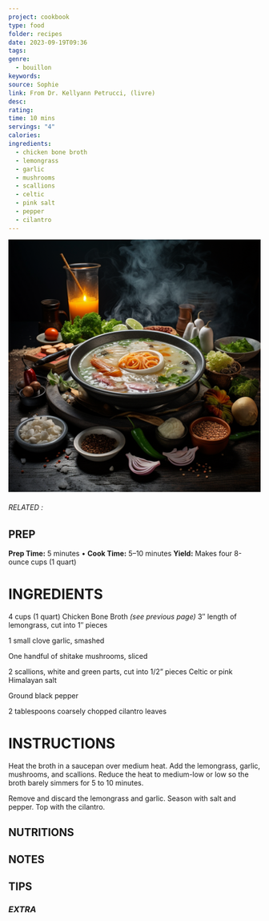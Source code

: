 ```yaml
---
project: cookbook
type: food
folder: recipes
date: 2023-09-19T09:36
tags: 
genre:
  - bouillon
keywords: 
source: Sophie
link: From Dr. Kellyann Petrucci, (livre)
desc: 
rating: 
time: 10 mins
servings: "4"
calories: 
ingredients:
  - chicken bone broth
  - lemongrass
  - garlic
  - mushrooms
  - scallions
  - celtic
  - pink salt
  - pepper
  - cilantro
---
```


![IMAGE](_default.png)

###### *RELATED* : 


## PREP

**Prep Time:** 5 minutes • **Cook Time:** 5–10 minutes **Yield:** Makes four 8-ounce cups (1 quart)

# INGREDIENTS

4 cups (1 quart) Chicken Bone Broth _(see previous page)_ 3′′ length of lemongrass, cut into 1′′ pieces

1 small clove garlic, smashed

One handful of shitake mushrooms, sliced

2 scallions, white and green parts, cut into 1/2” pieces Celtic or pink Himalayan salt

Ground black pepper

2 tablespoons coarsely chopped cilantro leaves

# INSTRUCTIONS

Heat the broth in a saucepan over medium heat. Add the lemongrass, garlic, mushrooms, and scallions. Reduce the heat to medium-low or low so the broth barely simmers for 5 to 10 minutes.
  
Remove and discard the lemongrass and garlic. Season with salt and pepper. Top with the cilantro.


## NUTRITIONS



## NOTES



## TIPS



### *EXTRA*



